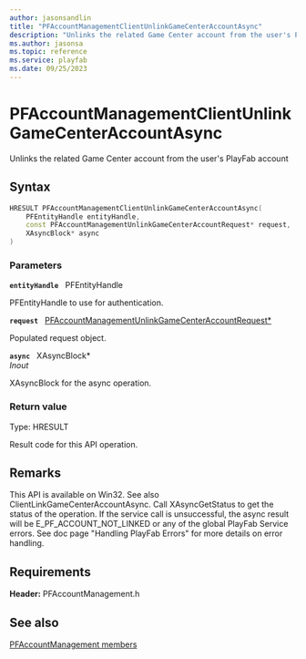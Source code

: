 ```yaml
---
author: jasonsandlin
title: "PFAccountManagementClientUnlinkGameCenterAccountAsync"
description: "Unlinks the related Game Center account from the user's PlayFab account"
ms.author: jasonsa
ms.topic: reference
ms.service: playfab
ms.date: 09/25/2023
---
```


# PFAccountManagementClientUnlinkGameCenterAccountAsync  

Unlinks the related Game Center account from the user's PlayFab account  

## Syntax  
  
```cpp
HRESULT PFAccountManagementClientUnlinkGameCenterAccountAsync(  
    PFEntityHandle entityHandle,  
    const PFAccountManagementUnlinkGameCenterAccountRequest* request,  
    XAsyncBlock* async  
)  
```  
  
### Parameters  
  
**`entityHandle`** &nbsp; PFEntityHandle  
  
PFEntityHandle to use for authentication.  
  
**`request`** &nbsp; [PFAccountManagementUnlinkGameCenterAccountRequest*](../../pfaccountmanagementtypes/structs/pfaccountmanagementunlinkgamecenteraccountrequest.md)  
  
Populated request object.  
  
**`async`** &nbsp; XAsyncBlock*  
*_Inout_*  
  
XAsyncBlock for the async operation.  
  
  
### Return value
Type: HRESULT
  
Result code for this API operation.
  
## Remarks  
  
This API is available on Win32. See also ClientLinkGameCenterAccountAsync. Call XAsyncGetStatus to get the status of the operation. If the service call is unsuccessful, the async result will be E_PF_ACCOUNT_NOT_LINKED or any of the global PlayFab Service errors. See doc page "Handling PlayFab Errors" for more details on error handling.
  
## Requirements  
  
**Header:** PFAccountManagement.h
  
## See also  
[PFAccountManagement members](../pfaccountmanagement_members.md)  

  
  
